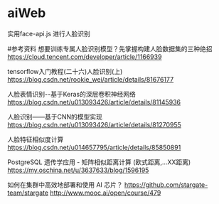 # aiWeb

实用face-api.js 进行人脸识别

#参考资料
想要训练专属人脸识别模型？先掌握构建人脸数据集的三种绝招
https://cloud.tencent.com/developer/article/1166939


tensorflow入门教程(二十六)人脸识别(上)
https://blog.csdn.net/rookie_wei/article/details/81676177


人脸表情识别--基于Keras的深层卷积神经网络
https://blog.csdn.net/u013093426/article/details/81145936

人脸识别——基于CNN的模型实现
https://blog.csdn.net/u013093426/article/details/81270955

人脸特征相似度计算
https://blog.csdn.net/u014657795/article/details/85850891

PostgreSQL 遗传学应用 - 矩阵相似距离计算 (欧式距离,...XX距离)
https://my.oschina.net/u/3637633/blog/1596195

如何在集群中高效地部署和使用 AI 芯片？
https://github.com/stargate-team/stargate
http://www.mooc.ai/open/course/479